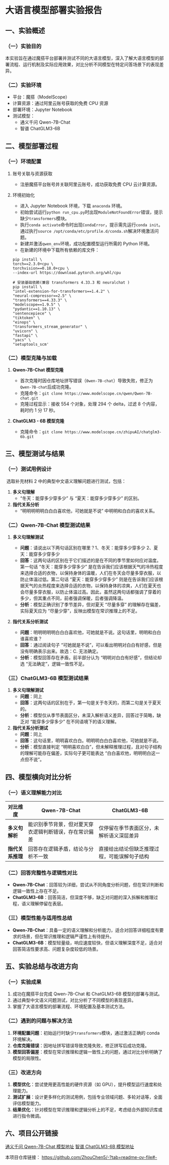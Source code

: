 # 大语言模型部署实验报告

## 一、实验概述

### （一）实验目的

​	本实验旨在通过魔搭平台部署并测试不同的大语言模型，深入了解大语言模型的部署流程、运行机制及实际应用效果，对比分析不同模型在特定问答场景下的表现差异。

### （二）实验环境

- 平台：魔搭（ModelScope）
- 计算资源：通过阿里云账号获取的免费 CPU 资源
- 部署环境：Jupyter Notebook
- 测试模型：
  - 通义千问 Qwen-7B-Chat
  - 智谱 ChatGLM3-6B

## 二、模型部署过程

### （一）环境配置

1. 账号关联与资源获取

   - 注册魔搭平台账号并关联阿里云账号，成功获取免费 CPU 云计算资源。

2. 环境初始化

   - 进入 Jupyter Notebook 环境，下载 `anaconda` 环境。
   - 初始尝试运行`python run_cpu.py`时出现`ModuleNotFoundError`错误，提示缺少`transformers`模块。
   - 执行`conda activate`命令时出现`CondaError`，提示需先运行`conda init`。通过执行`source /opt/conda/etc/profile.d/conda.sh`解决环境激活问题。
   - 新建并激活`qwen_env`环境，成功配置模型运行所需的 Python 环境。
   - 在新建的环境中下载所有依赖的库文件：

   ```
   pip install \
   torch==2.3.0+cpu \ 
   torchvision==0.18.0+cpu \
   --index-url https://download.pytorch.org/whl/cpu
   ```

   ```
   # 安装基础依赖(兼容 transformers 4.33.3 和 neuralchat )
   pip install \
   "intel-extension-for-transformers==1.4.2" \
   "neural-compressor==2.5" \
   "transformers==4.33.3" \
   "modelscope==1.9.5" \
   "pydantic==1.10.13" \
   "sentencepiece" \
   "tiktoken" \
   "einops" \
   "transformers_stream_generator" \
   "uvicorn" \
   "fastapi" \
   "yacs" \
   "setuptools_scm'
   ```

### （二）模型克隆与加载

1. **Qwen-7B-Chat 模型克隆**

   - 首次克隆时因仓库地址拼写错误（`0wen-7B-chat`）导致失败，修正为`Qwen-7B-chat`后成功克隆。
   - 克隆命令：`git clone https://www.modelscope.cn/qwen/Qwen-7B-chat.git`
   - 克隆过程显示：接收 554 个对象，处理 294 个 delta，过滤 8 个内容，耗时约 1 分 17 秒。

2. **ChatGLM3 - 6B 模型克隆**

   - 克隆命令：`git clone https://www.modelscope.cn/zhipuAI/chatglm3-6b.git`

## 三、模型测试与结果

### （一）测试用例设计

​	选取补充材料 2 中的典型中文语义理解问题进行测试，包括：

1. **多义句理解**
   - “冬天：能穿多少穿多少” 与 “夏天：能穿多少穿多少” 的区别。
2. **指代关系分析**
   - “明明明明明白白白喜欢他，可她就是不说” 中明明和白白的喜欢关系。

### （二）Qwen-7B-Chat 模型测试结果

1. **多义句理解测试**

   - **问题**：请说出以下两句话区别在哪里？1、冬天：能穿多少穿多少 2、夏天：能穿多少穿多少
   - **回答**：这两句话的区别在于它们描述的是在不同的季节里如何应对温度。第一句话 “冬天：能穿多少穿多少” 是在告诉我们应该根据天气的冷热程度来选择合适的衣物，以保持身体的温暖，人们在冬天会尽量多穿衣服，以防止体温过低。第二句话 “夏天：能穿多少穿多少” 则是在告诉我们应该根据天气的炎热程度来选择合适的衣物，以保持身体的凉爽，人们在夏天也会尽量多穿衣服，以防止体温过高。因此，虽然这两句话都强调了穿着的多少，但其重点不同，前者强调保暖，后者强调降温。
   - **分析**：模型正确识别了季节差异，但对夏天 “尽量多穿” 的理解存在偏差，实际夏天应为 “尽量少穿”，反映出模型在常识推理上的不足。

2. **指代关系分析测试**

   - **问题**：明明明明明白白白喜欢他，可她就是不说。这句话里，明明和白白谁喜欢谁？
   - **回答**：通过阅读句子 “可她就是不说”，可以看出明明对白白有好感，但是没有明确表示出来。故选：C. 无法确定。
   - **分析**：模型回答存在矛盾，前半部分认为 “明明对白白有好感”，但结论却选 “无法确定”，逻辑一致性不足。

### （三）ChatGLM3-6B 模型测试结果

1. **多义句理解测试**
   - **问题**：同上
   - **回答**：这两句话的区别在于，第一句是关于冬天的，而第二句是关于夏天的。
   - **分析**：模型仅从季节表面区分，未深入解析语义差异，回答过于简略，缺乏对 “能穿多少穿多少” 在不同语境下的语义理解。
2. **指代关系分析测试**
   - **问题**：同上
   - **回答**：这句话里，明明喜欢白白。明明明白白白喜欢他，可她就是不说。
   - **分析**：模型直接判定 “明明喜欢白白”，但未解释推理过程，且对句子结构的理解可能存在偏差，实际句子更可能表达 “白白喜欢他，明明明白这一点但不说”。

## 四、模型横向对比分析

### （一）语义理解能力对比

| 对比维度         | Qwen-7B-Chat                                           | ChatGLM3-6B                                  |
| ---------------- | ------------------------------------------------------ | -------------------------------------------- |
| **多义句解析**   | 能识别季节背景，但对夏天穿衣逻辑判断错误，存在常识偏差 | 仅停留在季节表面区分，未解析语义深层差异     |
| **指代关系推理** | 回答存在逻辑矛盾，结论与分析不一致                     | 直接给出结论但缺乏推理过程，可能误解句子结构 |

### （二）回答完整性与逻辑性对比

- **Qwen-7B-Chat**：回答较为详细，尝试从不同角度分析问题，但在常识判断和逻辑一致性上存在不足。
- **ChatGLM3-6B**：回答简洁，但深度不够，缺乏对问题的深入拆解和推理过程，语义理解停留在表层。

### （三）模型性能与适用性总结

- **Qwen-7B-Chat**：具备一定的语义理解和分析能力，适合对回答详细程度有要求的场景，但在常识推理和逻辑严谨性上有待提升。
- **ChatGLM3-6B**：模型轻量级，响应速度较快，但语义理解深度不足，适合对回答简洁性要求高、问题复杂度较低的场景。

## 五、实验总结与改进方向

### （一）实验成果

1. 成功在魔搭平台完成 Qwen-7B-Chat 和 ChatGLM3-6B 模型的部署与测试。
2. 通过典型中文语义问题测试，对比分析了不同模型的表现差异。
3. 掌握了大语言模型的部署流程、环境配置及基本测试方法。

### （二）遇到的问题与解决方法

1. **环境配置问题**：初始运行时缺少`transformers`模块，通过激活正确的 conda 环境解决。
2. **仓库克隆错误**：因地址拼写错误导致克隆失败，修正拼写后成功克隆。
3. **模型回答偏差**：模型在常识推理和逻辑一致性上的问题，通过对比分析明确了模型的局限性。

### （三）改进方向

1. **模型优化**：尝试使用更高性能的硬件资源（如 GPU），提升模型运行速度和处理能力。
2. **测试扩展**：设计更多样化的测试用例，包括专业领域问题、多轮对话等，全面评估模型能力。
3. **结果优化**：针对模型在常识推理和逻辑分析上的不足，考虑结合外部知识库或进行指令微调。

## 六、项目公开链接

[通义千问 Qwen-7B-Chat 模型地址](https://modelscope.cn/models/qwen/Qwen-7B-Chat/summary)
[智谱 ChatGLM3-6B 模型地址](https://modelscope.cn/models/THUDM/chatglm3-6b/summary)

本项目仓库链接：
https://github.com/ZhouChen5/-?tab=readme-ov-file#-
